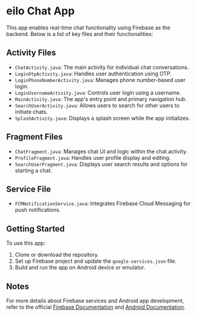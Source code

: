 # eilo Chat App

 This app enables real-time chat functionality using Firebase as the backend. Below is a list of key files and their functionalities:

## Activity Files

- `ChatActivity.java`: The main activity for individual chat conversations.
- `LoginOtpActivity.java`: Handles user authentication using OTP.
- `LoginPhoneNumberActivity.java`: Manages phone number-based user login.
- `LoginUsernameActivity.java`: Controls user login using a username.
- `MainActivity.java`: The app's entry point and primary navigation hub.
- `SearchUserActivity.java`: Allows users to search for other users to initiate chats.
- `SplashActivity.java`: Displays a splash screen while the app initializes.

## Fragment Files

- `ChatFragment.java`: Manages chat UI and logic within the chat activity.
- `ProfileFragment.java`: Handles user profile display and editing.
- `SearchUserFragment.java`: Displays user search results and options for starting a chat.

## Service File

- `FCMNotificationService.java`: Integrates Firebase Cloud Messaging for push notifications.



## Getting Started

To use this app:

1. Clone or download the repository.
2. Set up  Firebase project and update the `google-services.json` file.
3. Build and run the app on  Android device or emulator.

## Notes



For more details about Firebase services and Android app development, refer to the official [Firebase Documentation](https://firebase.google.com/docs) and [Android Documentation](https://developer.android.com/docs).

